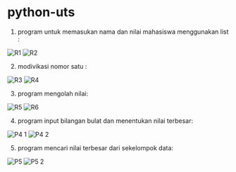 # python-uts
1. program untuk memasukan nama dan nilai mahasiswa menggunakan list :

![R1](https://user-images.githubusercontent.com/91968610/143062729-01c5fbad-b2db-4c86-8b0b-3bbb1b6a2fec.png)
![R2](https://user-images.githubusercontent.com/91968610/143062760-3790b10a-e7a9-44d4-93bc-abe2a684f7df.png)

2. modivikasi nomor satu :

![R3](https://user-images.githubusercontent.com/91968610/143066811-f29258c4-96e0-4423-a797-52f4184025a0.png)
![R4](https://user-images.githubusercontent.com/91968610/143066854-a3600c28-de4c-48e0-b339-ffe4f0ab0b5d.png)

3. program mengolah nilai:

![R5](https://user-images.githubusercontent.com/91968610/143073421-063d2347-0730-4e6d-ad8a-d57cfbee0f67.png)
![R6](https://user-images.githubusercontent.com/91968610/143073464-4197ea0f-eaff-44a5-b034-facd8eb50616.png)

4. program input bilangan bulat dan menentukan nilai terbesar:

![P4 1](https://user-images.githubusercontent.com/91968610/142432441-858eb8fa-eb22-4c11-891d-b2053f1cee89.png)
![P4 2](https://user-images.githubusercontent.com/91968610/142432469-e431c501-f4f1-4bbf-9613-97390d0785c7.png)

5. program mencari nilai terbesar dari sekelompok data:

![P5](https://user-images.githubusercontent.com/91968610/142432609-45d77af3-180f-49c0-a492-b80e00647852.png)
![P5 2](https://user-images.githubusercontent.com/91968610/142432673-0383365d-8c51-4b66-aeeb-b358799b14ae.png)
